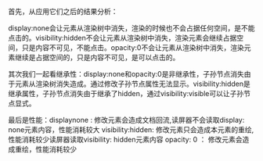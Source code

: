 首先，从应用它们之后的结果分析：

display:none会让元素从渲染树中消失，渲染的时候也不会占据任何空间，是不能点击的。visibility:hidden不会让元素从渲染树中消失，渲染元素会继续占据空间，只是内容不可见，不能点击。opacity:0不会让元素从渲染树中消失，渲染元素继续是占据空间的，只是内容不可见，是可以点击的。

其次我们一起看继承性：display:none和opacity:0是非继承性，子孙节点消失由于元素从渲染树消失造成。通过修改子孙节点属性无法显示。visibility:hidden是继承属性，子孙节点消失由于继承了hidden，通过visibility:visible可以让子孙节点显式。

最后是性能：displaynone : 修改元素会造成文档回流,读屏器不会读取display: none元素内容，性能消耗较大 visibility:hidden: 修改元素只会造成本元素的重绘,性能消耗较少读屏器读取visibility: hidden元素内容 opacity: 0 ： 修改元素会造成重绘，性能消耗较少